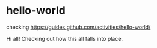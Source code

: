 # hello-world
checking https://guides.github.com/activities/hello-world/

Hi all!
Checking out how this all falls into place.
